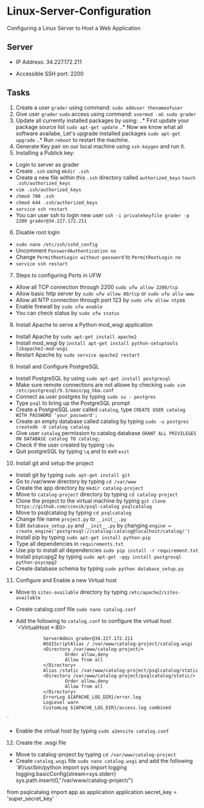 # Linux-Server-Configuration

Configuring a Linux Server to Host a Web Application

## Server

* IP Address: 34.227.172.211

* Accessible SSH port: 2200

## Tasks

1. Create a user `grader` using command: `sudo adduser thenameofuser`
2. Give user `grader` `sudo` access using command: `usermod -aG sudo grader`
3. Update all currently installed packages by using:
..* First update your package source list `sudo apt-get update`
..* Now we know what all software availabe, Let's upgrade installed packages `sudo apt-get upgrade`
..* Run `reboot` to restart the machine.
4. Generate Key pair on our local machine using `ssh-keygen` and run it.
5. Installing a Publick key:
* Login to server as grader
* Create `.ssh` using `mkdir .ssh`
* Create a new file within this `.ssh` directory called `authorized_keys` `touch .ssh/authorized_keys`
* `vim .ssh/authorized_keys`
* `chmod 700 .ssh`
* `chmod 644 .ssh/authorized_keys`
* `service ssh restart`
* You can user ssh to login new user `ssh -i privatekeyfile grader -p 2200 grader@34.227.172.211`
6. Disable root login
* `sudo nano /etc/ssh/sshd_config`
* Uncomment `PasswordAuthentication no`
* Change `PermitRootLogin without-password` to `PermitRootLogin no`
* `service ssh restart`
7. Steps to configuring Ports in UFW
* Allow all TCP connection through 2200 `sudo ufw allow 2200/tcp`
* Allow basic http server by `sudo ufw allow 80/tcp` or `sudo ufw allw www`
* Allow all NTP connection through port 123 by `sudo ufw allow ntp`ss
* Enable firewall by `sudo ufw enable`
* You can check status by `sudo ufw status`
8. Install Apache to serve a Python mod_wsgi application
* Install Apache by `sudo apt-get install apache2`
* Install mod_wsgi by `install apt-get install python-setuptools libapache2-mod-wsgi`
* Restart Apache by `sudo service apache2 restart`
9. Install and Configure PostgreSQL
* Install PostgreSQL by using `sudo apt-get install postgresql`
* Make sure remote connections are not allowe by checking `sudo vim /etc/postgresql/9.3/main/pg_hba.conf`
* Connect as user postgres by typing `sudo su - postgres`
* Type `psql` to bring up the PostgreSQL prompt
* Create a PostgreSQL user called `catalog`, type `CREATE USER catalog WITH PASSWORD 'your_password';`
* Create an empty database called catalog by typing `sudo -u postgres createdb -O catalog catalog`
* Give user `catalog` permission to catalog database `GRANT ALL PRIVILEGES ON DATABASE catalog TO catalog;`
* Check if the user created by typing `\du`
* Quit postgreSQL by typing `\q` and to exit `exit`
10. Install git and setup the project
* Install git by typing `sudo apt-get install git`
* Go to /var/www directory by typing `cd /var/www`
* Create the app directory by `mkdir catalog-project`
* Move to `catalog-project` directory by typing `cd catalog-project`
* Clone the project to the virtual machine by typing `git clone https://github.com/ccevik/psql-catalog psqlcatalog`
* Move to psqlcatalog by typing `cd psqlcatalog`
* Change file  name `project.py` to `__init__.py`
* Edit `database_setup.py` and `__init__.py` by changing
  `engine = create_engine('postgresql://catalog:catalog@localhost/catalog/')`
* Install pip by typing `sudo apt-get install python-pip`
* Type all dependencies in `requirements.txt`
* Use pip to install all dependencies `sudo pip install -r requirement.txt`
* Install psycopg2 by typing `sudo apt-get -qqy install postgresql python-psycopg2`
* Create database schema by typing `sudo python database_setup.py`
11. Configure and Enable a new Virtual host
* Move to `sites-available` directory by typing `/etc/apache2/sites-available`
* Create catalog.conf file `sudo nano catalog.conf`
* Add the following to `catalog.conf` to configure the virtual host
  `<VirtualHost *:80>

                ServerAdmin grader@34.227.172.211
                WSGIScriptAlias / /var/www/catalog-project/catalog.wsgi
                <Directory /var/www/catalog-project/>
                        Order allow,deny
                        Allow from all
                </Directory>
                Alias /static /var/www/catalog-project/psqlcatalog/static
                <Directory /var/www/catalog-project/psqlcatalog/static/>
                        Order allow,deny
                        Allow from all
                </Directory>
                ErrorLog ${APACHE_LOG_DIR}/error.log
                LogLevel warn
                CustomLog ${APACHE_LOG_DIR}/access.log combined
</VirtualHost>

`
* Enable the virtual host by typing `sudo a2ensite catalog.conf`
12. Create the .wsgi file
* Move to catalog-project by typing `cd /var/www/catalog-project`
* Create `catalog.wsgi` file `sudo nano catalog.wsgi` and add the following
 `#!/usr/bin/python
import sys
import logging
logging.basicConfig(stream=sys.stderr)
sys.path.insert(0,"/var/www/catalog-project/")

from psqlcatalog import app as application
application.secret_key = 'super_secret_key'
`
